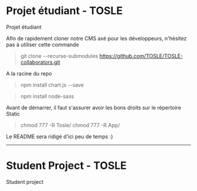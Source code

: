 # Projet étudiant - TOSLE
Projet étudiant

Afin de rapidement cloner notre CMS axé pour les développeurs, n'hésitez pas à utiliser cette commande
> git clone --recurse-submodules https://github.com/TOSLE/TOSLE-collaborators.git

A la racine du repo
> npm install chart.js --save

> npm install node-sass

Avant de démarrer, il faut s'assurer avoir les bons droits sur le répertoire Static
> chmod 777 -R Tosle/
> chmod 777 -R App/

Le README sera ridigé d'ici peu de temps :)
__________________________

# Student Project - TOSLE
Student project
